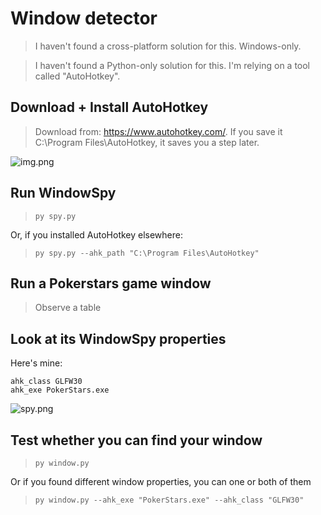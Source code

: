# Window detector
> I haven't found a cross-platform solution for this. Windows-only.

> I haven't found a Python-only solution for this. I'm relying on a tool called "AutoHotkey".

## Download + Install AutoHotkey 

> Download from: https://www.autohotkey.com/.
> If you save it C:\Program Files\AutoHotkey, it saves you a step later.
 
![img.png](_ahk.png)

## Run WindowSpy

> `py spy.py`

Or, if you installed AutoHotkey elsewhere:

> `py spy.py --ahk_path "C:\Program Files\AutoHotkey"`

## Run a Pokerstars game window

> Observe a table

## Look at its WindowSpy properties

Here's mine:
```
ahk_class GLFW30
ahk_exe PokerStars.exe
```
![spy.png](_spy.png)


## Test whether you can find your window

> `py window.py`

Or if you found different window properties, you can one or both of them

> `py window.py --ahk_exe "PokerStars.exe" --ahk_class "GLFW30"`





